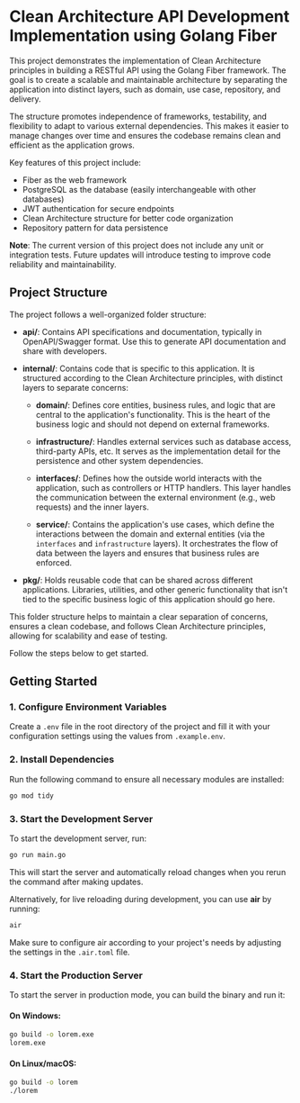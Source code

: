 # Clean Architecture API Development Implementation using Golang Fiber

This project demonstrates the implementation of Clean Architecture principles in building a RESTful API using the Golang Fiber framework. The goal is to create a scalable and maintainable architecture by separating the application into distinct layers, such as domain, use case, repository, and delivery.

The structure promotes independence of frameworks, testability, and flexibility to adapt to various external dependencies. This makes it easier to manage changes over time and ensures the codebase remains clean and efficient as the application grows.

Key features of this project include:
- Fiber as the web framework
- PostgreSQL as the database (easily interchangeable with other databases)
- JWT authentication for secure endpoints
- Clean Architecture structure for better code organization
- Repository pattern for data persistence

**Note**: The current version of this project does not include any unit or integration tests. Future updates will introduce testing to improve code reliability and maintainability.

## Project Structure

The project follows a well-organized folder structure:

- **api/**: Contains API specifications and documentation, typically in OpenAPI/Swagger format. Use this to generate API documentation and share with developers.
  
- **internal/**: Contains code that is specific to this application. It is structured according to the Clean Architecture principles, with distinct layers to separate concerns:
  
  - **domain/**: Defines core entities, business rules, and logic that are central to the application's functionality. This is the heart of the business logic and should not depend on external frameworks.
  
  - **infrastructure/**: Handles external services such as database access, third-party APIs, etc. It serves as the implementation detail for the persistence and other system dependencies.
  
  - **interfaces/**: Defines how the outside world interacts with the application, such as controllers or HTTP handlers. This layer handles the communication between the external environment (e.g., web requests) and the inner layers.
  
  - **service/**: Contains the application's use cases, which define the interactions between the domain and external entities (via the `interfaces` and `infrastructure` layers). It orchestrates the flow of data between the layers and ensures that business rules are enforced.

- **pkg/**: Holds reusable code that can be shared across different applications. Libraries, utilities, and other generic functionality that isn't tied to the specific business logic of this application should go here.

This folder structure helps to maintain a clear separation of concerns, ensures a clean codebase, and follows Clean Architecture principles, allowing for scalability and ease of testing.


Follow the steps below to get started.

## Getting Started

### 1. Configure Environment Variables
Create a `.env` file in the root directory of the project and fill it with your configuration settings using the values from `.example.env`.

### 2. Install Dependencies
Run the following command to ensure all necessary modules are installed:

```bash
go mod tidy
```

### 3. Start the Development Server
To start the development server, run:

```bash
go run main.go
```

This will start the server and automatically reload changes when you rerun the command after making updates.

Alternatively, for live reloading during development, you can use **air** by running:

```bash
air
```

Make sure to configure air according to your project's needs by adjusting the settings in the `.air.toml` file.

### 4. Start the Production Server
To start the server in production mode, you can build the binary and run it:

#### On Windows:
```bash
go build -o lorem.exe
lorem.exe
```

#### On Linux/macOS:
```bash
go build -o lorem
./lorem
```

